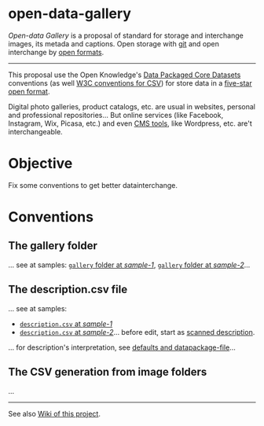 # open-data-gallery
*Open-data Gallery* is a proposal of standard for storage and interchange images, its metada and captions. Open storage with [git](https://en.wikipedia.org/wiki/Git_(software)) and open interchange by [open formats](https://en.wikipedia.org/wiki/Open_data). 

-----

This proposal use the Open Knowledge's [Data Packaged Core Datasets](https://github.com/datasets) conventions (as well [W3C conventions for CSV](http://www.w3.org/TR/tabular-data-model/)) for store data in a [five-star open format](http://5stardata.info/en/).

Digital photo galleries, product catalogs, etc. are usual in websites, personal and professional repositories... But online services (like Facebook, Instagram, Wix, Picasa, etc.) and even [CMS tools](https://en.wikipedia.org/wiki/Content_management_system), like Wordpress, etc. are't interchangeable.

# Objective
Fix some conventions to get better datainterchange.

# Conventions

## The gallery folder
... see at samples: [`gallery` folder at *sample-1*](https://github.com/ppKrauss/open-data-gallery/tree/master/repo-sample1/gallery), [`gallery` folder at *sample-2*](https://github.com/ppKrauss/open-data-gallery/tree/master/repo-sample2/gallery)...

## The description.csv file
... see at samples: 
* [`description.csv`  at *sample-1*](https://github.com/ppKrauss/open-data-gallery/tree/master/repo-sample1/gallery/description.csv)
* [`description.csv`  at *sample-2*](https://github.com/ppKrauss/open-data-gallery/tree/master/repo-sample2/gallery/description.csv)... before edit, start as [scanned description](https://github.com/ppKrauss/open-data-gallery/blob/7ef7a025ea5dc0ffaad317a3f76d6dc4858a623e/repo-sample2/gallery/description.csv).

... for description's interpretation, see [defaults and datapackage-file](https://github.com/ppKrauss/open-data-gallery/wiki/The-datapackage-file)...

## The CSV generation from image folders 
...

------

See also [Wiki of this project](https://github.com/ppKrauss/open-data-gallery/wiki).
